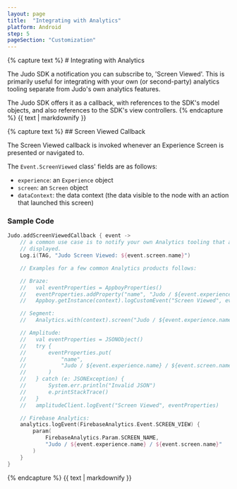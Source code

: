 ```yaml
---
layout: page
title:  "Integrating with Analytics"
platform: Android
step: 5
pageSection: "Customization"
---
```

<section id="integrating-with-analytics">
{% capture text %}
# Integrating with Analytics

The Judo SDK a notification you can subscribe to, 'Screen Viewed'. This is primarily useful for integrating with your own (or second-party) analytics tooling separate from Judo's own analytics features.

The Judo SDK offers it as a callback, with references to the SDK's model objects, and also references to the SDK's view controllers.
{% endcapture %}
{{ text | markdownify }}
</section>
<section id="screen-viewed-callback">
{% capture text %}
## Screen Viewed Callback

The Screen Viewed callback is invoked whenever an Experience Screen is presented or navigated to.

The `Event.ScreenViewed` class' fields are as follows:

- `experience`: an `Experience` object
- `screen`: an `Screen` object
- `dataContext`: the data context (the data visible to the node with an action that launched this screen)

### Sample Code

```kotlin
Judo.addScreenViewedCallback { event ->
    // a common use case is to notify your own Analytics tooling that a Judo screen has been
    // displayed.
    Log.i(TAG, "Judo Screen Viewed: ${event.screen.name}")

    // Examples for a few common Analytics products follows:

    // Braze:
    //   val eventProperties = AppboyProperties()
    //   eventProperties.addProperty("name", "Judo / ${event.experience.name} / ${event.screen.name}")
    //   Appboy.getInstance(context).logCustomEvent("Screen Viewed", eventProperties)

    // Segment:
    //   Analytics.with(context).screen("Judo / ${event.experience.name} / ${event.screen.name}")

    // Amplitude:
    //   val eventProperties = JSONObject()
    //   try {
    //       eventProperties.put(
    //           "name",
    //           "Judo / ${event.experience.name} / ${event.screen.name}"
    //       )
    //   } catch (e: JSONException) {
    //       System.err.println("Invalid JSON")
    //       e.printStackTrace()
    //   }
    //   amplitudeClient.logEvent("Screen Viewed", eventProperties)

    // Firebase Analytics:
    analytics.logEvent(FirebaseAnalytics.Event.SCREEN_VIEW) {
        param(
            FirebaseAnalytics.Param.SCREEN_NAME,
            "Judo / ${event.experience.name} / ${event.screen.name}"
        )
    }
}
```
{% endcapture %}
{{ text | markdownify }}
</section>